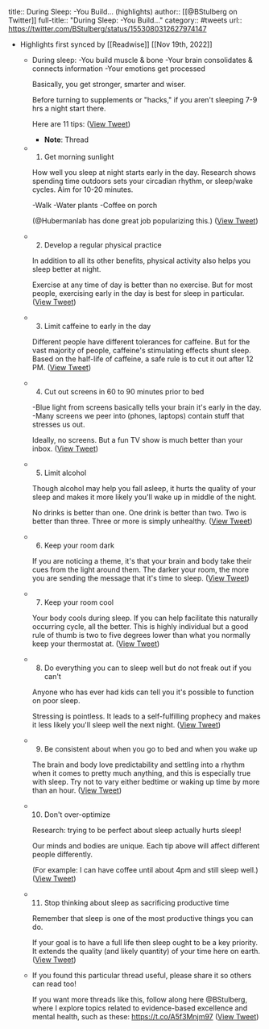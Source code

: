 title:: During Sleep: -You Build... (highlights)
author:: [[@BStulberg on Twitter]]
full-title:: "During Sleep: -You Build..."
category:: #tweets
url:: https://twitter.com/BStulberg/status/1553080312627974147

- Highlights first synced by [[Readwise]] [[Nov 19th, 2022]]
	- During sleep:
	  -You build muscle & bone
	  -Your brain consolidates & connects information
	  -Your emotions get processed
	  
	  Basically, you get stronger, smarter and wiser.
	  
	  Before turning to supplements or "hacks," if you aren't sleeping 7-9 hrs a night start there.
	  
	  Here are 11 tips: ([View Tweet](https://twitter.com/BStulberg/status/1553080312627974147))
		- **Note**: Thread
	- 1. Get morning sunlight
	  
	  How well you sleep at night starts early in the day. Research shows spending time outdoors sets your circadian rhythm, or sleep/wake cycles. Aim for 10-20 minutes.
	  
	  -Walk
	  -Water plants
	  -Coffee on porch
	  
	  (@Hubermanlab has done great job popularizing this.) ([View Tweet](https://twitter.com/BStulberg/status/1553080313974243333))
	- 2. Develop a regular physical practice
	  
	  In addition to all its other benefits, physical activity also helps you sleep better at night.
	  
	  Exercise at any time of day is better than no exercise. But for most people, exercising early in the day is best for sleep in particular. ([View Tweet](https://twitter.com/BStulberg/status/1553080315148734464))
	- 3. Limit caffeine to early in the day
	  
	  Different people have different tolerances for caffeine. But for the vast majority of people, caffeine's stimulating effects shunt sleep. Based on the half-life of caffeine, a safe rule is to cut it out after 12 PM. ([View Tweet](https://twitter.com/BStulberg/status/1553080316314763265))
	- 4. Cut out screens in 60 to 90 minutes prior to bed
	  
	  -Blue light from screens basically tells your brain it's early in the day.
	  -Many screens we peer into (phones, laptops) contain stuff that stresses us out.
	  
	  Ideally, no screens. But a fun TV show is much better than your inbox. ([View Tweet](https://twitter.com/BStulberg/status/1553080317543596032))
	- 5. Limit alcohol
	  
	  Though alcohol may help you fall asleep, it hurts the quality of your sleep and makes it more likely you'll wake up in middle of the night.
	  
	  No drinks is better than one. One drink is better than two. Two is better than three. Three or more is simply unhealthy. ([View Tweet](https://twitter.com/BStulberg/status/1553080318957076480))
	- 6. Keep your room dark
	  
	  If you are noticing a theme, it's that your brain and body take their cues from the light around them. The darker your room, the more you are sending the message that it's time to sleep. ([View Tweet](https://twitter.com/BStulberg/status/1553080320131567618))
	- 7. Keep your room cool
	  
	  Your body cools during sleep. If you can help facilitate this naturally occurring cycle, all the better. This is highly individual but a good rule of thumb is two to five degrees lower than what you normally keep your thermostat at. ([View Tweet](https://twitter.com/BStulberg/status/1553080321305968640))
	- 8. Do everything you can to sleep well but do not freak out if you can't
	  
	  Anyone who has ever had kids can tell you it's possible to function on poor sleep.
	  
	  Stressing is pointless. It leads to a self-fulfilling prophecy and makes it less likely you'll sleep well the next night. ([View Tweet](https://twitter.com/BStulberg/status/1553083717144526850))
	- 9. Be consistent about when you go to bed and when you wake up
	  
	  The brain and body love predictability and settling into a rhythm when it comes to pretty much anything, and this is especially true with sleep. Try not to vary either bedtime or waking up time by more than an hour. ([View Tweet](https://twitter.com/BStulberg/status/1553083718218252291))
	- 10. Don't over-optimize
	  
	  Research: trying to be perfect about sleep actually hurts sleep!
	  
	  Our minds and bodies are unique. Each tip above will affect different people differently.
	  
	  (For example: I can have coffee until about 4pm and still sleep well.) ([View Tweet](https://twitter.com/BStulberg/status/1553083719434502147))
	- 11. Stop thinking about sleep as sacrificing productive time
	  
	  Remember that sleep is one of the most productive things you can do.
	  
	  If your goal is to have a full life then sleep ought to be a key priority. It extends the quality (and likely quantity) of your time here on earth. ([View Tweet](https://twitter.com/BStulberg/status/1553083720512446467))
	- If you found this particular thread useful, please share it so others can read too!
	  
	  If you want more threads like this, follow along here @BStulberg, where I explore topics related to evidence-based excellence and mental health, such as these:
	  https://t.co/A5f3Mnjm97 ([View Tweet](https://twitter.com/BStulberg/status/1553083721573666816))